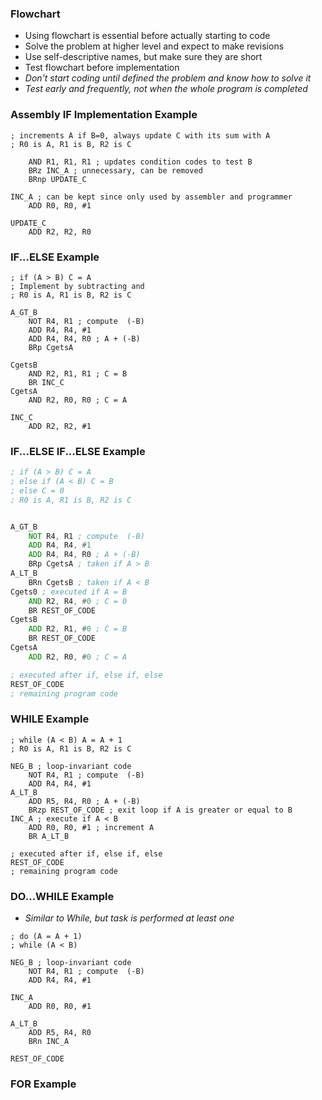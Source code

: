 ### Flowchart
- Using flowchart is essential before actually starting to code
- Solve the problem at higher level and expect to make revisions
- Use self-descriptive names, but make sure they are short
- Test flowchart before implementation
- *Don't start coding until defined the problem and know how to solve it*
- *Test early and frequently, not when the whole program is completed*

### Assembly IF Implementation Example
```
; increments A if B=0, always update C with its sum with A
; R0 is A, R1 is B, R2 is C

	AND R1, R1, R1 ; updates condition codes to test B
	BRz INC_A ; unnecessary, can be removed
	BRnp UPDATE_C

INC_A ; can be kept since only used by assembler and programmer
	ADD R0, R0, #1

UPDATE_C 
	ADD R2, R2, R0
```

### IF...ELSE Example
```
; if (A > B) C = A
; Implement by subtracting and 
; R0 is A, R1 is B, R2 is C

A_GT_B
	NOT R4, R1 ; compute  (-B)
	ADD R4, R4, #1
	ADD R4, R4, R0 ; A + (-B)
	BRp CgetsA

CgetsB
	AND R2, R1, R1 ; C = B
	BR INC_C
CgetsA
	AND R2, R0, R0 ; C = A

INC_C
	ADD R2, R2, #1
```

### IF...ELSE IF...ELSE Example
```asm
; if (A > B) C = A
; else if (A < B) C = B
; else C = 0
; R0 is A, R1 is B, R2 is C


A_GT_B
	NOT R4, R1 ; compute  (-B)
	ADD R4, R4, #1
	ADD R4, R4, R0 ; A + (-B)
	BRp CgetsA ; taken if A > B
A_LT_B
	BRn CgetsB ; taken if A < B
Cgets0 ; executed if A = B
	AND R2, R4, #0 ; C = 0
	BR REST_OF_CODE
CgetsB
	ADD R2, R1, #0 ; C = B
	BR REST_OF_CODE
CgetsA
	ADD R2, R0, #0 ; C = A

; executed after if, else if, else
REST_OF_CODE
; remaining program code
```


### WHILE Example
```
; while (A < B) A = A + 1
; R0 is A, R1 is B, R2 is C

NEG_B ; loop-invariant code
	NOT R4, R1 ; compute  (-B)
	ADD R4, R4, #1
A_LT_B
	ADD R5, R4, R0 ; A + (-B)
	BRzp REST_OF_CODE ; exit loop if A is greater or equal to B
INC_A ; execute if A < B
	ADD R0, R0, #1 ; increment A
	BR A_LT_B

; executed after if, else if, else
REST_OF_CODE
; remaining program code
```

### DO...WHILE Example
- *Similar to While, but task is performed at least one*
```
; do (A = A + 1)
; while (A < B)

NEG_B ; loop-invariant code
	NOT R4, R1 ; compute  (-B)
	ADD R4, R4, #1

INC_A
	ADD R0, R0, #1

A_LT_B
	ADD R5, R4, R0
	BRn INC_A

REST_OF_CODE
```

### FOR Example
```
```